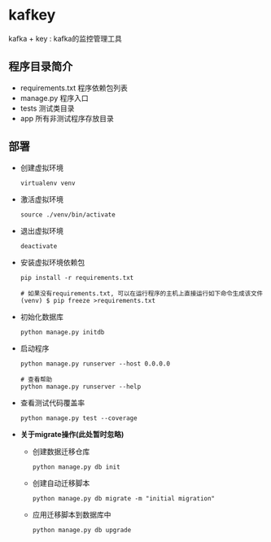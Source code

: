 # kafkey

kafka + key : kafka的监控管理工具


## 程序目录简介
* requirements.txt 程序依赖包列表
* manage.py 程序入口
* tests 测试类目录
* app 所有非测试程序存放目录


## 部署

* 创建虚拟环境

	```
	virtualenv venv 
	```

* 激活虚拟环境

	```
	source ./venv/bin/activate
	```
	
* 退出虚拟环境

	```
	deactivate
	```

* 安装虚拟环境依赖包

	```
	pip install -r requirements.txt
	
	# 如果没有requirements.txt, 可以在运行程序的主机上直接运行如下命令生成该文件
	(venv) $ pip freeze >requirements.txt
	```

* 初始化数据库

	```
	python manage.py initdb
	```

* 启动程序

	```
	python manage.py runserver --host 0.0.0.0
	
	# 查看帮助
	python manage.py runserver --help 
	```
	
* 查看测试代码覆盖率

	```
	python manage.py test --coverage
	```
	
* **关于migrate操作(此处暂时忽略)**

	* 创建数据迁移仓库


		```
		python manage.py db init
		```
	
	* 创建自动迁移脚本
	
		```
		python manage.py db migrate -m "initial migration"
		```
	
	* 应用迁移脚本到数据库中
	
		```
		python manage.py db upgrade
		```
     
   





